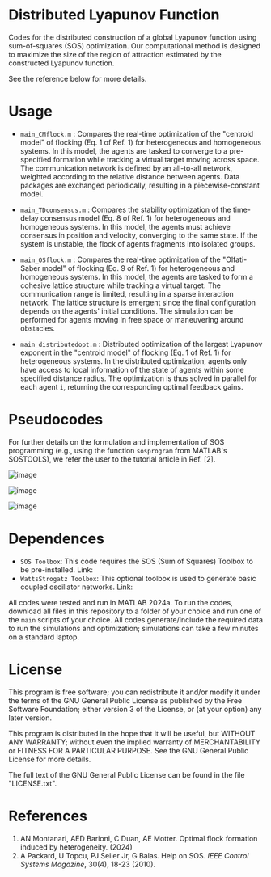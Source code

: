 # Distributed Lyapunov Function
Codes for the distributed construction of a global Lyapunov function using sum-of-squares (SOS) optimization. Our computational method is designed to maximize the size of the region of attraction estimated by the constructed Lyapunov function.

See the reference below for more details.

# Usage

- `main_CMflock.m` : Compares the real-time optimization of the "centroid model" of flocking (Eq. 1 of Ref. 1) for heterogeneous and homogeneous systems. In this model, the agents are tasked to converge to a pre-specified formation while tracking a virtual target moving across space. The communication network is defined by an all-to-all network, weighted according to the relative distance between agents. Data packages are exchanged periodically, resulting in a piecewise-constant model.

- `main_TDconsensus.m` : Compares the stability optimization of the time-delay consensus model (Eq. 8 of Ref. 1) for heterogeneous and homogeneous systems. In this model, the agents must achieve consensus in position and velocity, converging to the same state. If the system is unstable, the flock of agents fragments into isolated groups.

- `main_OSflock.m` : Compares the real-time optimization of the "Olfati-Saber model" of flocking (Eq. 9 of Ref. 1) for heterogeneous and homogeneous systems. In this model, the agents are tasked to form a cohesive lattice structure while tracking a virtual target. The communication range is limited, resulting in a sparse interaction network. The lattice structure is emergent since the final configuration depends on the agents' initial conditions. The simulation can be performed for agents moving in free space or maneuvering around obstacles.

- `main_distributedopt.m` : Distributed optimization of the largest Lyapunov exponent in the "centroid model" of flocking (Eq. 1 of Ref. 1) for heterogeneous systems. In the distributed optimization, agents only have access to local information of the state of agents within some specified distance radius. The optimization is thus solved in parallel for each agent `i`, returning the corresponding optimal feedback gains. 

# Pseudocodes


For further details on the formulation and implementation of SOS programming (e.g., using the function `sosprogram` from MATLAB's SOSTOOLS), we refer the user to the tutorial article in Ref. [2].

![image](https://github.com/user-attachments/assets/4f0b8f9c-8654-47b6-917f-0f9db6f3d704)

![image](https://github.com/user-attachments/assets/4a0e8d92-05a7-4c00-ad44-07872d6b8c59)

![image](https://github.com/user-attachments/assets/a77ba12a-90ee-4c9c-94df-47b0a71f50b7)



# Dependences

- `SOS Toolbox`: This code requires the SOS (Sum of Squares) Toolbox to be pre-installed. Link:
- `WattsStrogatz Toolbox`: This optional toolbox is used to generate basic coupled oscillator networks. Link:

All codes were tested and run in MATLAB 2024a. To run the codes, download all files in this repository to a folder of your choice and run one of the `main` scripts of your choice. All codes generate/include the required data to run the simulations and optimization; simulations can take a few minutes on a standard laptop.

# License

This program is free software; you can redistribute it and/or modify it under the terms of the GNU General Public License as published by the Free Software Foundation; either version 3 of the License, or (at your option) any later version.

This program is distributed in the hope that it will be useful, but WITHOUT ANY WARRANTY; without even the implied warranty of MERCHANTABILITY or FITNESS FOR A PARTICULAR PURPOSE. See the GNU General Public License for more details.

The full text of the GNU General Public License can be found in the file "LICENSE.txt".

# References
1.  AN Montanari, AED Barioni, C Duan, AE Motter. Optimal flock formation induced by heterogeneity. (2024)
2.  A Packard, U Topcu, PJ Seiler Jr, G Balas. Help on SOS. *IEEE Control Systems Magazine*, 30(4), 18-23 (2010).


